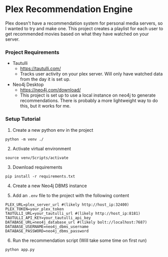 # Plex Recommendation Engine

Plex doesn't have a recommendation system for personal media servers, so I wanted to try and make one. This project creates a playlist for each user to get recommended movies based on what they have watched on your server.

### Project Requirements

- Tautulli
    - https://tautulli.com/
    - Tracks user activity on your plex server. Will only have watched data from the day it is set up.
- Neo4j Desktop
    - https://neo4j.com/download/
    - This project is set up to use a local instance on neo4j to generate recommendations. There is probably a more lightweight way to do this, but it works for me.

### Setup Tutorial

1. Create a new python env in the project

```
python -m venv ./
```

2. Activate virtual environment

```
source venv/Scripts/activate
```

3. Download requirements

```
pip install -r requirements.txt
```

4. Create a new Neo4j DBMS instance

5. Add an `.env` file to the project with the following content

```
PLEX_URL=plex_server_url #(likely http://host_ip:32400)
PLEX_TOKEN=your_plex_token
TAUTULLI_URL=your_tautulli_url #(likely http://host_ip:8181)
TAUTULLI_API_KEY=your_tautulli_api_key
DATABASE_URL=neo4j_database_url #(likely bolt://localhost:7687)
DATABASE_USERNAME=neo4j_dbms_username
DATABASE_PASSWORD=neo4j_dbms_password
```

6. Run the recommendation script (Will take some time on first run)

```
python app.py
```